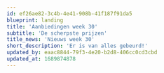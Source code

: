 ```yaml
---
id: ef26ae82-3c4b-4e41-908b-41f187f91da5
blueprint: landing
title: 'Aanbiedingen week 30'
subtitle: 'De scherpste prijzen'
title_news: 'Nieuws week 30'
short_description: 'Er is van alles gebeurd!'
updated_by: eaac8844-79f3-4e20-b2d8-406cc0cd3cbd
updated_at: 1689874878
---
```

